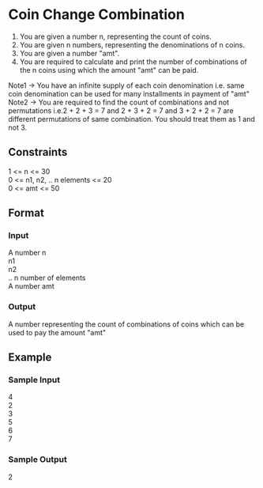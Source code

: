 # Coin Change Combination

1. You are given a number n, representing the count of coins.
2. You are given n numbers, representing the denominations of n coins.
3. You are given a number "amt".
4. You are required to calculate and print the number of combinations of the n coins using which the amount "amt" can be paid.

Note1 -> You have an infinite supply of each coin denomination i.e. same coin denomination can be used for many installments in payment of "amt"
Note2 -> You are required to find the count of combinations and not permutations i.e.2 + 2 + 3 = 7 and 2 + 3 + 2 = 7 and 3 + 2 + 2 = 7 are different permutations of same combination. You should treat them as 1 and not 3.

## Constraints
1 <= n <= 30    
0 <= n1, n2, .. n elements <= 20    
0 <= amt <= 50

## Format
### Input   
A number n  
n1  
n2  
.. n number of elements     
A number amt

### Output
A number representing the count of combinations of coins which can be used to pay the amount "amt"

## Example
### Sample Input
4   
2   
3   
5   
6   
7

### Sample Output
2